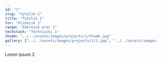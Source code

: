 ```yaml
---
id: "1"
slug: "tytulik-1"
title: "Tytulik 1"
for: "Kliencik 1"
range: "Zakresik prac 1"
techstack: "Techniczki 1"
thumb: "../../assets/images/projects/1/thumb.jpg"
gallery: ["../../assets/images/projects/1/1.jpg", "../../assets/images/projects/1/2.jpg"]
---
```

Lorem ipsum 2